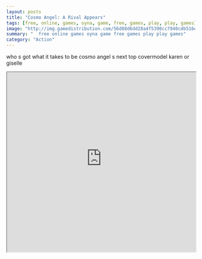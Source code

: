```yaml
---
layout: posts
title: "Cosmo Angel: A Rival Appears"
tags: [free, online, games, oyna, game, free, games, play, play, games]
image: "http://img.gamedistribution.com/56d88d6dd28a4f5398cc7940cdb516e7.jpg"
summary: "  free online games oyna game free games play play games"
category: "Action"
---
```


who s got what it takes to be cosmo angel s next top covermodel karen or giselle

<iframe width="100%" height="480px;" src="http://flash.gamedistribution.com?game=56d88d6dd28a4f5398cc7940cdb516e7"></iframe>